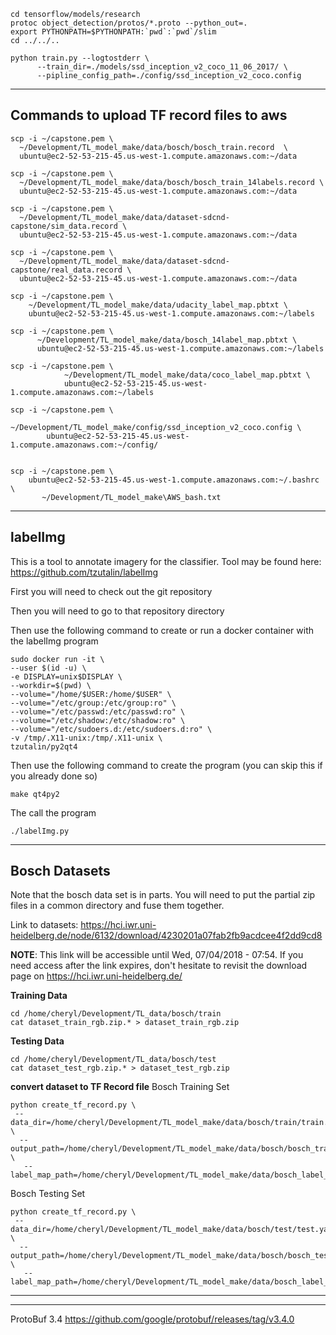 ```
cd tensorflow/models/research
protoc object_detection/protos/*.proto --python_out=.
export PYTHONPATH=$PYTHONPATH:`pwd`:`pwd`/slim
cd ../../..

```

```
python train.py --logtostderr \
      --train_dir=./models/ssd_inception_v2_coco_11_06_2017/ \
      --pipline_config_path=./config/ssd_inception_v2_coco.config
```
------------------------
## Commands to upload TF record files to aws

```
scp -i ~/capstone.pem \
  ~/Development/TL_model_make/data/bosch/bosch_train.record  \
  ubuntu@ec2-52-53-215-45.us-west-1.compute.amazonaws.com:~/data

scp -i ~/capstone.pem \
  ~/Development/TL_model_make/data/bosch/bosch_train_14labels.record \
  ubuntu@ec2-52-53-215-45.us-west-1.compute.amazonaws.com:~/data

scp -i ~/capstone.pem \
  ~/Development/TL_model_make/data/dataset-sdcnd-capstone/sim_data.record \
  ubuntu@ec2-52-53-215-45.us-west-1.compute.amazonaws.com:~/data

scp -i ~/capstone.pem \
  ~/Development/TL_model_make/data/dataset-sdcnd-capstone/real_data.record \
  ubuntu@ec2-52-53-215-45.us-west-1.compute.amazonaws.com:~/data

scp -i ~/capstone.pem \
    ~/Development/TL_model_make/data/udacity_label_map.pbtxt \
    ubuntu@ec2-52-53-215-45.us-west-1.compute.amazonaws.com:~/labels

scp -i ~/capstone.pem \
      ~/Development/TL_model_make/data/bosch_14label_map.pbtxt \
      ubuntu@ec2-52-53-215-45.us-west-1.compute.amazonaws.com:~/labels

scp -i ~/capstone.pem \
            ~/Development/TL_model_make/data/coco_label_map.pbtxt \
            ubuntu@ec2-52-53-215-45.us-west-1.compute.amazonaws.com:~/labels

scp -i ~/capstone.pem \
        ~/Development/TL_model_make/config/ssd_inception_v2_coco.config \
        ubuntu@ec2-52-53-215-45.us-west-1.compute.amazonaws.com:~/config/         


scp -i ~/capstone.pem \
    ubuntu@ec2-52-53-215-45.us-west-1.compute.amazonaws.com:~/.bashrc \
       ~/Development/TL_model_make\AWS_bash.txt
```
-----------------------
## labelImg
This is a tool to annotate imagery for the classifier. Tool may be found here:
https://github.com/tzutalin/labelImg

First you will need to check out the git repository


Then you will need to go to that repository directory


Then use the following command to create or run a docker container with the labelImg program
```
sudo docker run -it \
--user $(id -u) \
-e DISPLAY=unix$DISPLAY \
--workdir=$(pwd) \
--volume="/home/$USER:/home/$USER" \
--volume="/etc/group:/etc/group:ro" \
--volume="/etc/passwd:/etc/passwd:ro" \
--volume="/etc/shadow:/etc/shadow:ro" \
--volume="/etc/sudoers.d:/etc/sudoers.d:ro" \
-v /tmp/.X11-unix:/tmp/.X11-unix \
tzutalin/py2qt4
```

Then use the following command to create the program (you can skip this if you already done so)
```
make qt4py2
```

The call the program
```
./labelImg.py
```
----------------------------
## Bosch Datasets
Note that the bosch data set is in parts. You will need to put the partial zip files in a common directory and fuse them together.

Link to datasets:
https://hci.iwr.uni-heidelberg.de/node/6132/download/4230201a07fab2fb9acdcee4f2dd9cd8

**NOTE**: This link will be accessible until Wed, 07/04/2018 - 07:54. If you need
access after the link expires, don't hesitate to revisit the download page on
https://hci.iwr.uni-heidelberg.de/

**Training Data**
```
cd /home/cheryl/Development/TL_data/bosch/train
cat dataset_train_rgb.zip.* > dataset_train_rgb.zip
```
**Testing Data**
```
cd /home/cheryl/Development/TL_data/bosch/test
cat dataset_test_rgb.zip.* > dataset_test_rgb.zip
```


**convert dataset to TF Record file**
Bosch Training Set
```
python create_tf_record.py \
 --data_dir=/home/cheryl/Development/TL_model_make/data/bosch/train/train.yaml \
  --output_path=/home/cheryl/Development/TL_model_make/data/bosch/bosch_train_14labels.record \
   --label_map_path=/home/cheryl/Development/TL_model_make/data/bosch_label_map.pbtxt
```
Bosch Testing Set
```
python create_tf_record.py \
 --data_dir=/home/cheryl/Development/TL_model_make/data/bosch/test/test.yaml \
  --output_path=/home/cheryl/Development/TL_model_make/data/bosch/bosch_test_14labels.record \
   --label_map_path=/home/cheryl/Development/TL_model_make/data/bosch_label_map.pbtxt
```
-----
--------------
ProtoBuf 3.4
https://github.com/google/protobuf/releases/tag/v3.4.0
